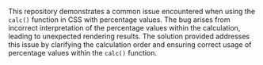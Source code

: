This repository demonstrates a common issue encountered when using the `calc()` function in CSS with percentage values. The bug arises from incorrect interpretation of the percentage values within the calculation, leading to unexpected rendering results.  The solution provided addresses this issue by clarifying the calculation order and ensuring correct usage of percentage values within the `calc()` function.